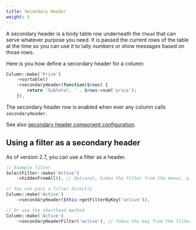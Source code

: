 ```yaml
---
title: Secondary Header
weight: 5
---
```


A secondary header is a body table row underneath the `thead` that can serve whatever purpose you need. It is passed the current rows of the table at the time so you can use it to tally numbers or show messages based on those rows.

Here is you how define a secondary header for a column:

```php
Column::make('Price')
    ->sortable()
    ->secondaryHeader(function($rows) {
        return 'Subtotal: ' . $rows->sum('price');
    }),
```

The secondary header row is enabled when ever any column calls `secondaryHeader`.

See also [secondary header component configuration](../secondary-header/available-methods).

## Using a filter as a secondary header

As of version 2.7, you can use a filter as a header.

```php
// Example filter
SelectFilter::make('Active')
    ->hiddenFromAll(), // Optional, hides the filter from the menus, pills, count.

// You can pass a filter directly
Column::make('Active')
    ->secondaryHeader($this->getFilterByKey('active')),

// Or use the shorthand method
Column::make('Active')
    ->secondaryHeaderFilter('active'), // Takes the key from the filter, which you can find in the query string when the filter is applied.
```